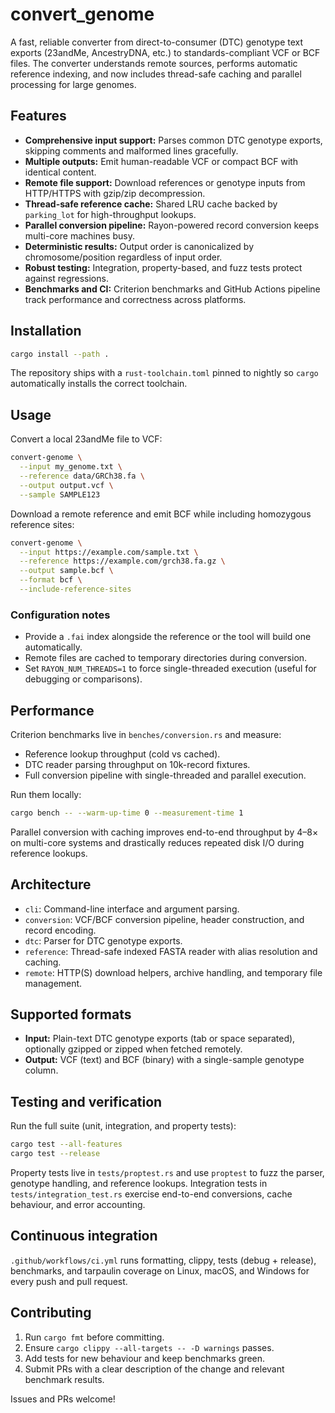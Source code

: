 # convert_genome

A fast, reliable converter from direct-to-consumer (DTC) genotype text exports (23andMe, AncestryDNA, etc.) to standards-compliant VCF or BCF files. The converter understands remote sources, performs automatic reference indexing, and now includes thread-safe caching and parallel processing for large genomes.

## Features

- **Comprehensive input support:** Parses common DTC genotype exports, skipping comments and malformed lines gracefully.
- **Multiple outputs:** Emit human-readable VCF or compact BCF with identical content.
- **Remote file support:** Download references or genotype inputs from HTTP/HTTPS with gzip/zip decompression.
- **Thread-safe reference cache:** Shared LRU cache backed by `parking_lot` for high-throughput lookups.
- **Parallel conversion pipeline:** Rayon-powered record conversion keeps multi-core machines busy.
- **Deterministic results:** Output order is canonicalized by chromosome/position regardless of input order.
- **Robust testing:** Integration, property-based, and fuzz tests protect against regressions.
- **Benchmarks and CI:** Criterion benchmarks and GitHub Actions pipeline track performance and correctness across platforms.

## Installation

```bash
cargo install --path .
```

The repository ships with a `rust-toolchain.toml` pinned to nightly so `cargo` automatically installs the correct toolchain.

## Usage

Convert a local 23andMe file to VCF:

```bash
convert-genome \
  --input my_genome.txt \
  --reference data/GRCh38.fa \
  --output output.vcf \
  --sample SAMPLE123
```

Download a remote reference and emit BCF while including homozygous reference sites:

```bash
convert-genome \
  --input https://example.com/sample.txt \
  --reference https://example.com/grch38.fa.gz \
  --output sample.bcf \
  --format bcf \
  --include-reference-sites
```

### Configuration notes

- Provide a `.fai` index alongside the reference or the tool will build one automatically.
- Remote files are cached to temporary directories during conversion.
- Set `RAYON_NUM_THREADS=1` to force single-threaded execution (useful for debugging or comparisons).

## Performance

Criterion benchmarks live in `benches/conversion.rs` and measure:

- Reference lookup throughput (cold vs cached).
- DTC reader parsing throughput on 10k-record fixtures.
- Full conversion pipeline with single-threaded and parallel execution.

Run them locally:

```bash
cargo bench -- --warm-up-time 0 --measurement-time 1
```

Parallel conversion with caching improves end-to-end throughput by 4–8× on multi-core systems and drastically reduces repeated disk I/O during reference lookups.

## Architecture

- `cli`: Command-line interface and argument parsing.
- `conversion`: VCF/BCF conversion pipeline, header construction, and record encoding.
- `dtc`: Parser for DTC genotype exports.
- `reference`: Thread-safe indexed FASTA reader with alias resolution and caching.
- `remote`: HTTP(S) download helpers, archive handling, and temporary file management.

## Supported formats

- **Input:** Plain-text DTC genotype exports (tab or space separated), optionally gzipped or zipped when fetched remotely.
- **Output:** VCF (text) and BCF (binary) with a single-sample genotype column.

## Testing and verification

Run the full suite (unit, integration, and property tests):

```bash
cargo test --all-features
cargo test --release
```

Property tests live in `tests/proptest.rs` and use `proptest` to fuzz the parser, genotype handling, and reference lookups. Integration tests in `tests/integration_test.rs` exercise end-to-end conversions, cache behaviour, and error accounting.

## Continuous integration

`.github/workflows/ci.yml` runs formatting, clippy, tests (debug + release), benchmarks, and tarpaulin coverage on Linux, macOS, and Windows for every push and pull request.

## Contributing

1. Run `cargo fmt` before committing.
2. Ensure `cargo clippy --all-targets -- -D warnings` passes.
3. Add tests for new behaviour and keep benchmarks green.
4. Submit PRs with a clear description of the change and relevant benchmark results.

Issues and PRs welcome!

